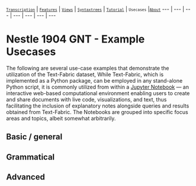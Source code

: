 <a name="start"></a>
[<small>`Transcription`</small>](../transcription.md#start) | [<small>`Features`</small>](../features.md#start) | [<small>`Views`</small>](../views.md#start) | [<small>`Syntaxtrees`</small>](../syntaxtrees.md#start) | [<small>`Tutorial`</small>](../../tutorial/README.md#start) | <small>`Usecases`</small> |[<small>`About`</small>](../about.md#start)
---  | --- | --- | --- | --- | --- | ---

# Nestle 1904 GNT - Example Usecases

The following are several use-case examples that demonstrate the utilization of the Text-Fabric dataset, While Text-Fabric, which is implemented as a Python package, can be employed in any stand-alone Python script, it is commonly utilized from within a [Jupyter Notebook](https://jupyter.org) — an interactive web-based computational environment enabling users to create and share documents with live code, visualizations, and text, thus facilitating the inclusion of explanatory notes alongside queries and results obtained from Text-Fabric. The Notebooks are grouped into specific focus areas and topics, albeit somewhat arbitrarily.

## Basic / general

## Grammatical

## Advanced
